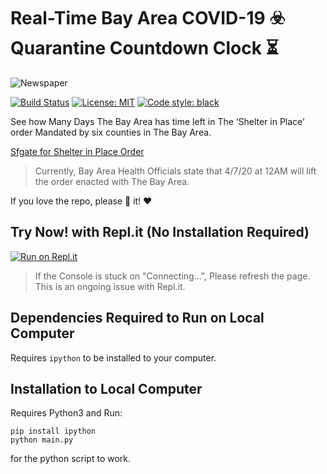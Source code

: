
# Real-Time Bay Area COVID-19 ☣️ Quarantine Countdown Clock ⏳
![Newspaper](https://ca-times.brightspotcdn.com/dims4/default/c8a5b45/2147483647/strip/true/crop/4032x3024+0+0/resize/840x630!/quality/90/?url=https://california-times-brightspot.s3.amazonaws.com/b1/79/da1a579f4e1c9e1107f6813c6ad6/image-from-ios-2.jpg)

[![Build Status](https://travis-ci.com/KFChinese/Real-Time-Bay-Area-COVID-19-Quarantine-Countdown-Clock.svg?branch=master)](https://travis-ci.com/KFChinese/Real-Time-Bay-Area-COVID-19-Quarantine-Countdown-Clock)
[![License: MIT](https://img.shields.io/badge/License-MIT-blue.svg)](https://kfchinese.mit-license.org/)
<a href="https://github.com/psf/black"><img alt="Code style: black" src="https://img.shields.io/badge/code%20style-black-000000.svg"></a>

See how Many Days The Bay Area has time left in The ‘Shelter in Place’ order Mandated by six counties in The Bay Area.

[Sfgate for Shelter in Place Order](https://www.sfgate.com/bayarea/article/San-Francisco-Bay-Area-shelter-in-place-COVID-19-15135282.php)

> Currently, Bay Area Health Officials state that 4/7/20 at 12AM will lift the order enacted with The Bay Area.

If you love the repo, please :star2: it!  :heart:

## Try Now! with Repl.it (No Installation Required)

[![Run on Repl.it](https://repl.it/badge/github/KFChinese/Hang-Emoji-with-Python)](https://real-time-bay-area-covid-19-quarantine-clock.kfchinese.repl.run/)
> If the Console is stuck on "Connecting...", Please refresh the page. This is an ongoing issue with Repl.it.

## Dependencies Required to Run on Local Computer
Requires `ipython` to be installed to your computer.

## Installation to Local Computer
Requires Python3 
and 
Run:

    pip install ipython
    python main.py
    
    
 for the python script to work.

